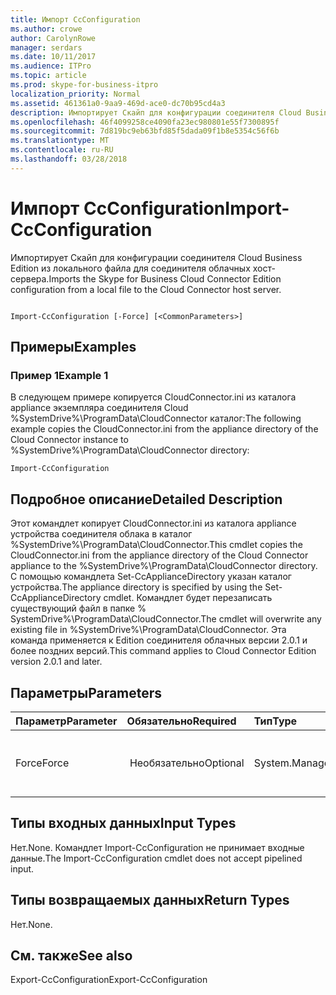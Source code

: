 ```yaml
---
title: Импорт CcConfiguration
ms.author: crowe
author: CarolynRowe
manager: serdars
ms.date: 10/11/2017
ms.audience: ITPro
ms.topic: article
ms.prod: skype-for-business-itpro
localization_priority: Normal
ms.assetid: 461361a0-9aa9-469d-ace0-dc70b95cd4a3
description: Импортирует Скайп для конфигурации соединителя Cloud Business Edition из локального файла для соединителя облачных хост-сервера.
ms.openlocfilehash: 46f4099258ce4090fa23ec980801e55f7300895f
ms.sourcegitcommit: 7d819bc9eb63bfd85f5dada09f1b8e5354c56f6b
ms.translationtype: MT
ms.contentlocale: ru-RU
ms.lasthandoff: 03/28/2018
---
```

# <a name="import-ccconfiguration"></a><span data-ttu-id="c2c2d-103">Импорт CcConfiguration</span><span class="sxs-lookup"><span data-stu-id="c2c2d-103">Import-CcConfiguration</span></span>
 
<span data-ttu-id="c2c2d-104">Импортирует Скайп для конфигурации соединителя Cloud Business Edition из локального файла для соединителя облачных хост-сервера.</span><span class="sxs-lookup"><span data-stu-id="c2c2d-104">Imports the Skype for Business Cloud Connector Edition configuration from a local file to the Cloud Connector host server.</span></span>
  
```

Import-CcConfiguration [-Force] [<CommonParameters>]
```

## <a name="examples"></a><span data-ttu-id="c2c2d-105">Примеры</span><span class="sxs-lookup"><span data-stu-id="c2c2d-105">Examples</span></span>
<span data-ttu-id="c2c2d-106"><a name="Examples"> </a></span><span class="sxs-lookup"><span data-stu-id="c2c2d-106"></span></span>

### <a name="example-1"></a><span data-ttu-id="c2c2d-107">Пример 1</span><span class="sxs-lookup"><span data-stu-id="c2c2d-107">Example 1</span></span>

<span data-ttu-id="c2c2d-108">В следующем примере копируется CloudConnector.ini из каталога appliance экземпляра соединителя Cloud %SystemDrive%\ProgramData\CloudConnector каталог:</span><span class="sxs-lookup"><span data-stu-id="c2c2d-108">The following example copies the CloudConnector.ini from the appliance directory of the Cloud Connector instance to %SystemDrive%\ProgramData\CloudConnector directory:</span></span>
  
```
Import-CcConfiguration
```

## <a name="detailed-description"></a><span data-ttu-id="c2c2d-109">Подробное описание</span><span class="sxs-lookup"><span data-stu-id="c2c2d-109">Detailed Description</span></span>
<span data-ttu-id="c2c2d-110"><a name="Examples"> </a></span><span class="sxs-lookup"><span data-stu-id="c2c2d-110"></span></span>

<span data-ttu-id="c2c2d-111">Этот командлет копирует CloudConnector.ini из каталога appliance устройства соединителя облака в каталог %SystemDrive%\ProgramData\CloudConnector.</span><span class="sxs-lookup"><span data-stu-id="c2c2d-111">This cmdlet copies the CloudConnector.ini from the appliance directory of the Cloud Connector appliance to the %SystemDrive%\ProgramData\CloudConnector directory.</span></span> <span data-ttu-id="c2c2d-112">С помощью командлета Set-CcApplianceDirectory указан каталог устройства.</span><span class="sxs-lookup"><span data-stu-id="c2c2d-112">The appliance directory is specified by using the Set-CcApplianceDirectory cmdlet.</span></span> <span data-ttu-id="c2c2d-113">Командлет будет перезаписать существующий файл в папке % SystemDrive%\ProgramData\CloudConnector.</span><span class="sxs-lookup"><span data-stu-id="c2c2d-113">The cmdlet will overwrite any existing file in %SystemDrive%\ProgramData\CloudConnector.</span></span> <span data-ttu-id="c2c2d-114">Эта команда применяется к Edition соединителя облачных версии 2.0.1 и более поздних версий.</span><span class="sxs-lookup"><span data-stu-id="c2c2d-114">This command applies to Cloud Connector Edition version 2.0.1 and later.</span></span>
  
## <a name="parameters"></a><span data-ttu-id="c2c2d-115">Параметры</span><span class="sxs-lookup"><span data-stu-id="c2c2d-115">Parameters</span></span>
<span data-ttu-id="c2c2d-116"><a name="Examples"> </a></span><span class="sxs-lookup"><span data-stu-id="c2c2d-116"></span></span>

|<span data-ttu-id="c2c2d-117">**Параметр**</span><span class="sxs-lookup"><span data-stu-id="c2c2d-117">**Parameter**</span></span>|<span data-ttu-id="c2c2d-118">**Обязательно**</span><span class="sxs-lookup"><span data-stu-id="c2c2d-118">**Required**</span></span>|<span data-ttu-id="c2c2d-119">**Тип**</span><span class="sxs-lookup"><span data-stu-id="c2c2d-119">**Type**</span></span>|<span data-ttu-id="c2c2d-120">**Описание**</span><span class="sxs-lookup"><span data-stu-id="c2c2d-120">**Description**</span></span>|
|:-----|:-----|:-----|:-----|
|<span data-ttu-id="c2c2d-121">Force</span><span class="sxs-lookup"><span data-stu-id="c2c2d-121">Force</span></span>  <br/> |<span data-ttu-id="c2c2d-122"> Необязательно</span><span class="sxs-lookup"><span data-stu-id="c2c2d-122">Optional</span></span>  <br/> |<span data-ttu-id="c2c2d-123">System.Management.Automation.SwitchParameter</span><span class="sxs-lookup"><span data-stu-id="c2c2d-123">System.Management.Automation.SwitchParameter</span></span>  <br/> |<span data-ttu-id="c2c2d-124">Перезапись существующего файла в %SystemDrive%\ProgramData\CloudConnector без уведомления.</span><span class="sxs-lookup"><span data-stu-id="c2c2d-124">Overwrite existing file in %SystemDrive%\ProgramData\CloudConnector without notification.</span></span>  <br/> |
   
## <a name="input-types"></a><span data-ttu-id="c2c2d-125">Типы входных данных</span><span class="sxs-lookup"><span data-stu-id="c2c2d-125">Input Types</span></span>
<span data-ttu-id="c2c2d-126"><a name="Examples"> </a></span><span class="sxs-lookup"><span data-stu-id="c2c2d-126"></span></span>

<span data-ttu-id="c2c2d-127">Нет.</span><span class="sxs-lookup"><span data-stu-id="c2c2d-127">None.</span></span> <span data-ttu-id="c2c2d-128">Командлет Import-CcConfiguration не принимает входные данные.</span><span class="sxs-lookup"><span data-stu-id="c2c2d-128">The Import-CcConfiguration cmdlet does not accept pipelined input.</span></span>
  
## <a name="return-types"></a><span data-ttu-id="c2c2d-129">Типы возвращаемых данных</span><span class="sxs-lookup"><span data-stu-id="c2c2d-129">Return Types</span></span>
<span data-ttu-id="c2c2d-130"><a name="Examples"> </a></span><span class="sxs-lookup"><span data-stu-id="c2c2d-130"></span></span>

<span data-ttu-id="c2c2d-131">Нет.</span><span class="sxs-lookup"><span data-stu-id="c2c2d-131">None.</span></span>
  
## <a name="see-also"></a><span data-ttu-id="c2c2d-132">См. также</span><span class="sxs-lookup"><span data-stu-id="c2c2d-132">See also</span></span>
<span data-ttu-id="c2c2d-133"><a name="Examples"> </a></span><span class="sxs-lookup"><span data-stu-id="c2c2d-133"></span></span>

<span data-ttu-id="c2c2d-134">Export-CcConfiguration</span><span class="sxs-lookup"><span data-stu-id="c2c2d-134">Export-CcConfiguration</span></span>
  

